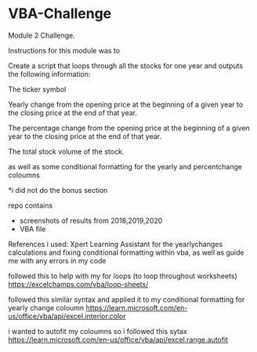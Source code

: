 # VBA-Challenge
Module 2 Challenge. 

Instructions for this module was to 

Create a script that loops through all the stocks for one year and outputs the following information:

The ticker symbol

Yearly change from the opening price at the beginning of a given year to the closing price at the end of that year.

The percentage change from the opening price at the beginning of a given year to the closing price at the end of that year.

The total stock volume of the stock.

as well as some conditional formatting for the yearly and percentchange coloumns

*i did not do the bonus section

repo contains 
- screenshots of results from 2018,2019,2020
- VBA file 


References i used: 
Xpert Learning Assistant for the yearlychanges calculations and fixing conditional formatting within vba, as well as guide me with any errors in my code 

followed this to help with my for loops (to loop throughout worksheets)  https://excelchamps.com/vba/loop-sheets/

followed this similar syntax and applied it to my conditional formatting for yearly change coloumn https://learn.microsoft.com/en-us/office/vba/api/excel.interior.color

i wanted to autofit my coloumns so i followed this sytax https://learn.microsoft.com/en-us/office/vba/api/excel.range.autofit


